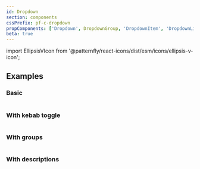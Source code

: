 ```yaml
---
id: Dropdown
section: components
cssPrefix: pf-c-dropdown
propComponents: ['Dropdown', DropdownGroup, 'DropdownItem', 'DropdownList']
beta: true
---
```


import EllipsisVIcon from '@patternfly/react-icons/dist/esm/icons/ellipsis-v-icon';

## Examples

### Basic

```ts file="./DropdownBasic.tsx"
```

### With kebab toggle

```ts file="./DropdownWithKebabToggle.tsx"
```

### With groups

```ts file="./DropdownWithGroups.tsx"
```

### With descriptions

```ts file="./DropdownWithDescriptions.tsx"
```
